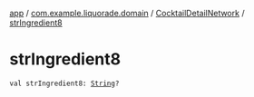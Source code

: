 [app](../../index.md) / [com.example.liquorade.domain](../index.md) / [CocktailDetailNetwork](index.md) / [strIngredient8](./str-ingredient8.md)

# strIngredient8

`val strIngredient8: `[`String`](https://kotlinlang.org/api/latest/jvm/stdlib/kotlin/-string/index.html)`?`